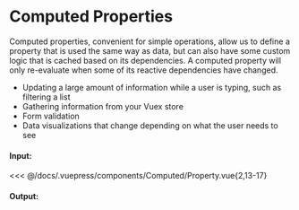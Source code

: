 # Computed Properties

Computed properties, convenient for simple operations, allow us to define a property that is used the same way as data, but can also have some custom logic that is cached based on its dependencies. A computed property will only re-evaluate when some of its reactive dependencies have changed.

- Updating a large amount of information while a user is typing, such as filtering a list
- Gathering information from your Vuex store
- Form validation
- Data visualizations that change depending on what the user needs to see

#### Input:

<<< @/docs/.vuepress/components/Computed/Property.vue{2,13-17}

#### Output:

<Computed-Property />
